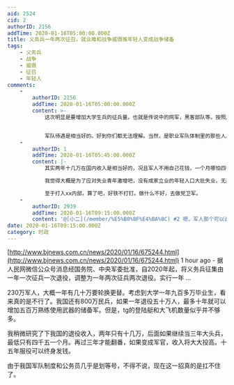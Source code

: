```yaml
---
aid: 2524
cid: 2
authorID: 2156
addTime: 2020-01-16T05:00:00.000Z
title: 义务兵一年两次征召，就业难和战争威慑推年轻人变成战争储备
tags:
    - 义务兵
    - 战争
    - 威慑
    - 征召
    - 年轻人
comments:
    -
        authorID: 2156
        addTime: 2020-01-16T05:00:00.000Z
        content: >-
            这次明显是要增加大学生兵的征兵量。也就是传说中的网军，黑客部队等。按照之前的情报，最死硬的一批五毛基本就是民兵和预备役部队在干。现在好了，国家发钱给年轻人当水军五毛，看来是准备占领国外媒体平台了。


            军队待遇是相当好的。好到你们都无法理解。当然，是职业军队体制里的那些人。我建议某些眼睛不怎么近视的仇恨中国的人如果你实在没有好出路，可以考虑打入我军内部。
    -
        authorID: 1
        addTime: 2020-01-16T05:45:00.000Z
        content: |-
            其实两年十几万在国内收入是相当好的，况且军人不用自己花钱，一个月哪怕四千五的工资，不用交房租伙食，一点不比一线城市白领差。

            我觉得大概是为了应对失业青年激增吧，没有成家立业的年轻人口大批失业，无异于火药桶。

            至于打入xx内部，算了吧，好铁不打钉。做什么不好，去做党卫军。
    -
        authorID: 2939
        addTime: 2020-01-16T09:15:00.000Z
        content: '@[小二](/member/%E5%B0%8F%E4%BA%8C) #2 嗯，军人那个可以说是‘净收入’'
date: 2020-01-16T09:15:00.000Z
category: 时政
---
```


[http://www.bjnews.com.cn/news/2020/01/16/675244.html](http://www.bjnews.com.cn/news/2020/01/16/675244.html) 1 hour ago - 据人民网微信公众号消息经国务院、中央军委批准，自2020年起，将义务兵征集由一年一次征兵一次退役，调整为一年两次征兵两次退役。实行一年 ...

230万军人，大概一年有几十万要轮换更替。考虑到大学一年九百多万毕业生，看来真的是不行了。我国还有800万民兵，如果一年退役五十万人，最多十年就可以增加五百万熟练使用武器的储备军。但是，tg的登陆艇和大飞机数量似乎并不够多。

我稍微研究了下我国的退役收入，两年只有十几万，后面如果继续当三年大头兵，最低只有四千五一个月。再过三年才能翻番，如果变成军官，收入将大大投高。十五年服役可以终身发钱。

由于我国军队制度和公务员几乎是划等号，不得不说，现在这一招真的是扛不住了。
